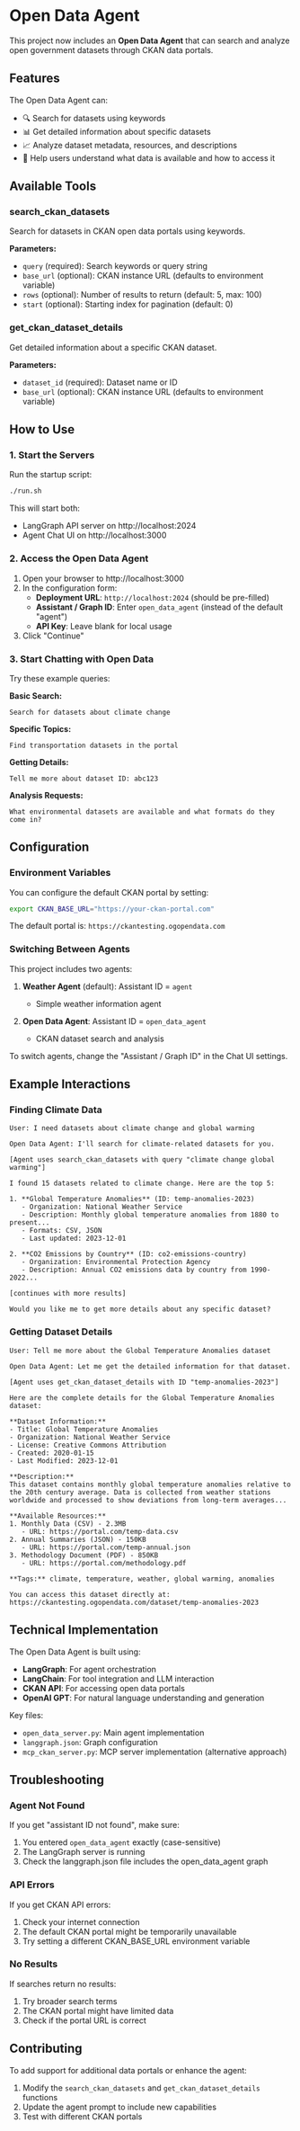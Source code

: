 # Open Data Agent

This project now includes an **Open Data Agent** that can search and analyze open government datasets through CKAN data portals.

## Features

The Open Data Agent can:
- 🔍 Search for datasets using keywords
- 📊 Get detailed information about specific datasets  
- 📈 Analyze dataset metadata, resources, and descriptions
- 🔗 Help users understand what data is available and how to access it

## Available Tools

### search_ckan_datasets
Search for datasets in CKAN open data portals using keywords.

**Parameters:**
- `query` (required): Search keywords or query string
- `base_url` (optional): CKAN instance URL (defaults to environment variable)
- `rows` (optional): Number of results to return (default: 5, max: 100)
- `start` (optional): Starting index for pagination (default: 0)

### get_ckan_dataset_details
Get detailed information about a specific CKAN dataset.

**Parameters:**
- `dataset_id` (required): Dataset name or ID
- `base_url` (optional): CKAN instance URL (defaults to environment variable)

## How to Use

### 1. Start the Servers

Run the startup script:
```bash
./run.sh
```

This will start both:
- LangGraph API server on http://localhost:2024
- Agent Chat UI on http://localhost:3000

### 2. Access the Open Data Agent

1. Open your browser to http://localhost:3000
2. In the configuration form:
   - **Deployment URL**: `http://localhost:2024` (should be pre-filled)
   - **Assistant / Graph ID**: Enter `open_data_agent` (instead of the default "agent")
   - **API Key**: Leave blank for local usage
3. Click "Continue"

### 3. Start Chatting with Open Data

Try these example queries:

**Basic Search:**
```
Search for datasets about climate change
```

**Specific Topics:**
```
Find transportation datasets in the portal
```

**Getting Details:**
```
Tell me more about dataset ID: abc123
```

**Analysis Requests:**
```
What environmental datasets are available and what formats do they come in?
```

## Configuration

### Environment Variables

You can configure the default CKAN portal by setting:
```bash
export CKAN_BASE_URL="https://your-ckan-portal.com"
```

The default portal is: `https://ckantesting.ogopendata.com`

### Switching Between Agents

This project includes two agents:

1. **Weather Agent** (default): Assistant ID = `agent`
   - Simple weather information agent
   
2. **Open Data Agent**: Assistant ID = `open_data_agent`
   - CKAN dataset search and analysis

To switch agents, change the "Assistant / Graph ID" in the Chat UI settings.

## Example Interactions

### Finding Climate Data
```
User: I need datasets about climate change and global warming

Open Data Agent: I'll search for climate-related datasets for you.

[Agent uses search_ckan_datasets with query "climate change global warming"]

I found 15 datasets related to climate change. Here are the top 5:

1. **Global Temperature Anomalies** (ID: temp-anomalies-2023)
   - Organization: National Weather Service
   - Description: Monthly global temperature anomalies from 1880 to present...
   - Formats: CSV, JSON
   - Last updated: 2023-12-01

2. **CO2 Emissions by Country** (ID: co2-emissions-country)
   - Organization: Environmental Protection Agency
   - Description: Annual CO2 emissions data by country from 1990-2022...
   
[continues with more results]

Would you like me to get more details about any specific dataset?
```

### Getting Dataset Details
```
User: Tell me more about the Global Temperature Anomalies dataset

Open Data Agent: Let me get the detailed information for that dataset.

[Agent uses get_ckan_dataset_details with ID "temp-anomalies-2023"]

Here are the complete details for the Global Temperature Anomalies dataset:

**Dataset Information:**
- Title: Global Temperature Anomalies
- Organization: National Weather Service  
- License: Creative Commons Attribution
- Created: 2020-01-15
- Last Modified: 2023-12-01

**Description:**
This dataset contains monthly global temperature anomalies relative to the 20th century average. Data is collected from weather stations worldwide and processed to show deviations from long-term averages...

**Available Resources:**
1. Monthly Data (CSV) - 2.3MB
   - URL: https://portal.com/temp-data.csv
2. Annual Summaries (JSON) - 150KB  
   - URL: https://portal.com/temp-annual.json
3. Methodology Document (PDF) - 850KB
   - URL: https://portal.com/methodology.pdf

**Tags:** climate, temperature, weather, global warming, anomalies

You can access this dataset directly at: https://ckantesting.ogopendata.com/dataset/temp-anomalies-2023
```

## Technical Implementation

The Open Data Agent is built using:
- **LangGraph**: For agent orchestration
- **LangChain**: For tool integration and LLM interaction  
- **CKAN API**: For accessing open data portals
- **OpenAI GPT**: For natural language understanding and generation

Key files:
- `open_data_server.py`: Main agent implementation
- `langgraph.json`: Graph configuration
- `mcp_ckan_server.py`: MCP server implementation (alternative approach)

## Troubleshooting

### Agent Not Found
If you get "assistant ID not found", make sure:
1. You entered `open_data_agent` exactly (case-sensitive)
2. The LangGraph server is running
3. Check the langgraph.json file includes the open_data_agent graph

### API Errors
If you get CKAN API errors:
1. Check your internet connection
2. The default CKAN portal might be temporarily unavailable
3. Try setting a different CKAN_BASE_URL environment variable

### No Results
If searches return no results:
1. Try broader search terms
2. The CKAN portal might have limited data
3. Check if the portal URL is correct

## Contributing

To add support for additional data portals or enhance the agent:
1. Modify the `search_ckan_datasets` and `get_ckan_dataset_details` functions
2. Update the agent prompt to include new capabilities
3. Test with different CKAN portals 